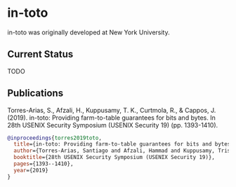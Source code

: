 # in-toto

in-toto was originally developed at New York University.

## Current Status

TODO

## Publications

Torres-Arias, S., Afzali, H., Kuppusamy, T. K., Curtmola, R., & Cappos, J.
(2019). in-toto: Providing farm-to-table guarantees for bits and bytes. In 28th
USENIX Security Symposium (USENIX Security 19) (pp. 1393-1410).

```bibtex
@inproceedings{torres2019toto,
  title={in-toto: Providing farm-to-table guarantees for bits and bytes},
  author={Torres-Arias, Santiago and Afzali, Hammad and Kuppusamy, Trishank Karthik and Curtmola, Reza and Cappos, Justin},
  booktitle={28th USENIX Security Symposium (USENIX Security 19)},
  pages={1393--1410},
  year={2019}
}
```
